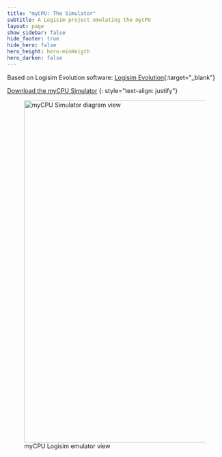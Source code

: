 ```yaml
---
title: "myCPU: The Simulator"
subtitle: A Logisim project emulating the myCPU
layout: page
show_sidebar: false
hide_footer: true
hide_hero: false
hero_height: hero-minHeigth
hero_darken: false
---
```


Based on Logisim Evolution software: [Logisim Evolution](https://github.com/logisim-evolution/logisim-evolution){:target="_blank"}

[Download the myCPU Simulator](/pages/en/mycpu/downloads/simulator)
{: style="text-align: justify"}

<figure class="center">
    <img src="{{ site.baseurl }}/img/mycpu/simulator/myCPU16_Sim.png" alt="myCPU Simulator diagram view" title="myCPU Simulator diagram view" width="800px">
    <figcaption>myCPU Logisim emulator view</figcaption>
</figure>
